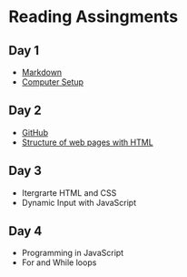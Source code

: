 # Reading Assingments

## Day 1

* [Markdown](https://codrcam.github.io/Reading102/webpage)
* [Computer Setup](https://codrcam.github.io/Reading102/setup)

## Day 2

* [GitHub](https://codrcam.github.io/Reading102/github)
* [Structure of web pages with HTML](https://codrcam.github.io/Reading102/webpage)

## Day 3

* Itergrarte HTML and CSS
* Dynamic Input with JavaScript

## Day 4

* Programming in JavaScript
* For and While loops
